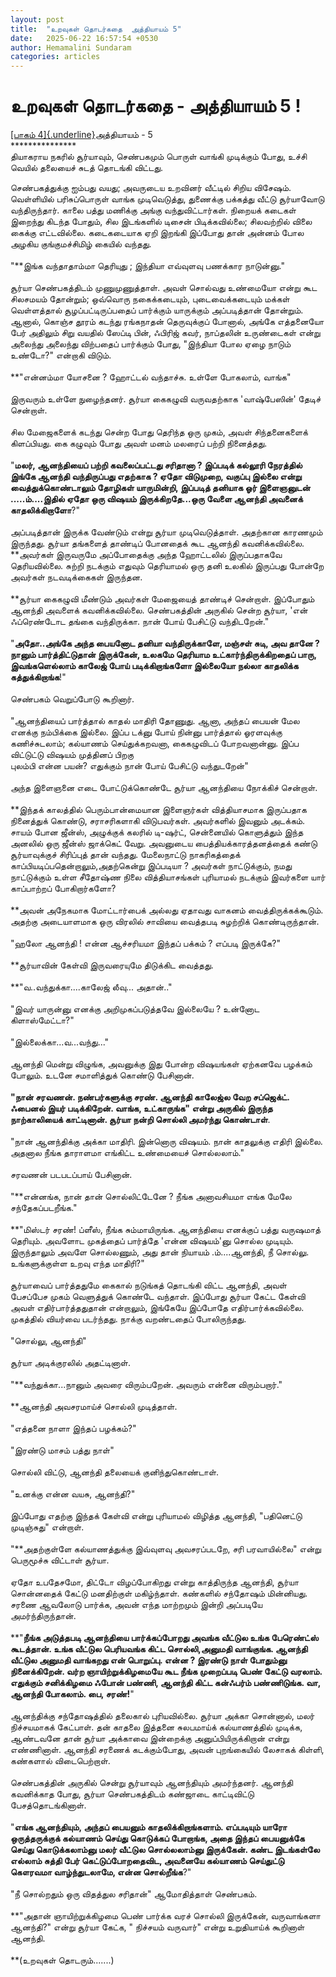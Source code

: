 ```yaml
---
layout: post
title:  "உறவுகள் தொடர்கதை  அத்தியாயம் 5"
date:   2025-06-22 16:57:54 +0530
author: Hemamalini Sundaram
categories: articles
---
```


#  உறவுகள் தொடர்கதை - அத்தியாயம் 5 ! 

[[பாகம்
4]{.underline}](https://tamil.momspresso.com/parenting/aa71bb9e323d44a5b589be0617593389/article/urrvukll-tottrktai-attiyaaym-4-8qylg5qbvjkc?utm_source=AD_Whatsapp_Share&utm_medium=Share_Android)அத்தியாயம் -
5\
\*\*\*\*\*\*\*\*\*\*\*\*\*\*\*\
தியாகராய நகரில் சூர்யாவும், செண்பகமும் பொருள் வாங்கி முடிக்கும் போது, உச்சி வெயில்
தலையைச் சுடத் தொடங்கி விட்டது.

செண்பகத்துக்கு ஐம்பது வயது; அவருடைய உறவினர் வீட்டில் சிறிய விசேஷம். வெள்ளியில்
பரிசுப்பொருள் வாங்க முடிவெடுத்து, துணைக்கு பக்கத்து வீட்டு சூர்யாவோடு வந்திருந்தார்.
காலை பத்து மணிக்கு அங்கு வந்துவிட்டார்கள். நிறையக் கடைகள் இறைந்து கிடந்த போதும், சில
இடங்களில் டிசைன் பிடிக்கவில்லை; சிலவற்றில் விலை கைக்கு எட்டவில்லை. கடைகடையாக ஏறி
இறங்கி இப்போது தான் அன்னம் போல அழகிய குங்குமச்சிமிழ் கையில் வந்தது.\
\
\"**இங்க வந்தாதாம்மா தெரியுது ; இந்தியா எவ்வுளவு பணக்கார நாடுன்னு.\"\
\
சூர்யா செண்பகத்திடம் முணுமுணுத்தாள். அவள் சொல்வது உண்மையோ என்று கூட சிலசமயம்
தோன்றும்; ஒவ்வொரு நகைக்கடையும், புடைவைக்கடையும் மக்கள் வெள்ளத்தால் சூழப்பட்டிருப்பதைப்
பார்க்கும் யாருக்கும் அப்படித்தான் தோன்றும். ஆனால், கொஞ்ச தூரம் கடந்து ரங்கநாதன்
தெருவுக்குப் போனால், அங்கே எத்தனையோ பேர் அதிலும் சிறு வயதில் ஸேப்டி பின், ஃபிரிஜ்
கவர், நாப்தலின் உருண்டைகள் என்று அலைந்து அலைந்து விற்பதைப் பார்க்கும் போது, \"இந்தியா
போல ஏழை நாடும் உண்டோ?\" என்றாகி விடும்.\
\
**\"என்னம்மா யோசனை ? ஹோட்டல் வந்தாச்சு. உள்ளே போகலாம், வாங்க\"\
\
இருவரும் உள்ளே நுழைந்தனர். சூர்யா கைகழுவி வருவதற்காக \'வாஷ்பேஸின்\' தேடிச்
சென்றாள்.\
\
சில மேஜைகளைக் கடந்து சென்ற போது தெரிந்த ஒரு முகம், அவள் சிந்தனைகளைக் கிளப்பியது.
கை கழுவும் போது அவள் மனம் மலரைப் பற்றி நினைத்தது.\
\
\"**மலர், ஆனந்தியைப் பற்றி கவலைப்பட்டது சரிதானா ? இப்படிக் கல்லூரி நேரத்தில் இங்கே
ஆனந்தி வந்திருப்பது எதற்காக ? ஏதோ விடுமுறை, வகுப்பு இல்லை என்று வைத்துக்கொண்டாலும்
தோழிகள் யாருமின்றி, இப்படித் தனியாக ஓர் இளைஞனுடன் \.....ம்\....இதில் ஏதோ ஒரு
விஷயம் இருக்கிறதே\...ஒரு வேளை ஆனந்தி அவனைக் காதலிக்கிறாளோ**?\"\
\
அப்படித்தான் இருக்க வேண்டும் என்று சூர்யா முடிவெடுத்தாள். அதற்கான காரணமும் இருந்தது.
சூர்யா தங்களைத் தாண்டிப் போனதைக் கூட ஆனந்தி கவனிக்கவில்லை. **அவர்கள் இருவருமே
அப்போதைக்கு அந்த ஹோட்டலில் இருப்பதாகவே தெரியவில்லை. சுற்றி நடக்கும் எதுவும்
தெரியாமல் ஒரு தனி உலகில் இருப்பது போன்றே அவர்கள் நடவடிக்கைகள் இருந்தன.\
\
**சூர்யா கைகழுவி மீண்டும் அவர்கள் மேஜையைத் தாண்டிச் சென்றாள். இப்போதும் ஆனந்தி அவளைக்
கவனிக்கவில்லை. செண்பகத்தின் அருகில் சென்ற சூர்யா, \'என் ஃப்ரெண்டோட தங்கை வந்திருக்கா.
நான் போய் பேசிட்டு வந்திடறேன்.\"\
\
\"**அதோ..அங்கே அந்த பையனோட தனியா வந்திருக்காளே, மஞ்சள் சுடி, அவ தானே ? நானும்
பார்த்திட்டுதான் இருக்கேன், உலகமே தெரியாம உட்கார்ந்திருக்கிறதைப் பாரு, இவங்களெல்லாம்
காலேஜ் போய் படிக்கிறாங்களோ இல்லையோ நல்லா காதலிக்க கத்துக்கிறாங்க**!\"\
\
செண்பகம் வெறுப்போடு கூறினார்.\
\
\"ஆனந்தியைப் பார்த்தால் காதல் மாதிரி தோணுது. ஆனா, அந்தப் பையன் மேல எனக்கு நம்பிக்கை
இல்லை. இப்ப டக்னு போய் நின்னு பார்த்தால் ஓரளவுக்கு கணிச்சுடலாம்; கல்யாணம்
செய்துக்கறவனா, கைகழுவிடப் போறவனான்னு. இப்ப விட்டுட்டு விஷயம் முத்தினப் பிறகு\
புலம்பி என்ன பயன்? எதுக்கும் நான் போய் பேசிட்டு வந்துடறேன்\"\
\
அந்த இளைஞனை எடை போட்டுக்கொண்டே சூர்யா ஆனந்தியை நோக்கிச் சென்றாள்.\
\
**இந்தக் காலத்தில் பெரும்பான்மையான இளைஞர்கள் வித்தியாசமாக இருப்பதாக நினைத்துக்
கொண்டு, சராசரிகளாகி விடுபவர்கள். அவர்களில் இவனும் அடக்கம். சாயம் போன ஜீன்ஸ், அழுக்குக்
கலரில் டி-ஷர்ட், சென்னையில் கொளுத்தும் இந்த அனலில் ஒரு ஜீன்ஸ் ஜாக்கெட் வேறு. அவனுடைய
பைத்தியக்காரத்தனத்தைக் கண்டு சூர்யாவுக்குச் சிரிப்புத் தான் வந்தது. மேலைநாட்டு
நாகரிகத்தைக் காப்பியடிப்பதென்றாலும்,அதற்கென்று இப்படியா ? அவர்கள் நாட்டுக்கும், நமது
நாட்டுக்கும் உள்ள சீதோஷ்ண நிலை வித்தியாசங்கள் புரியாமல் நடக்கும் இவர்களை யார் காப்பாற்றப்
போகிறார்களோ?\
\
**அவன் அநேகமாக மோட்டார்பைக் அல்லது ஏதாவது வாகனம் வைத்திருக்கக்கூடும். அதற்கு
அடையாளமாக ஒரு விரலில் சாவியை வைத்தபடி சுழற்றிக் கொண்டிருந்தான்.\
\
\"ஹலோ ஆனந்தி ! என்ன ஆச்சரியமா இந்தப் பக்கம் ? எப்படி இருக்கே?\"\
\
**சூர்யாவின் கேள்வி இருவரையுமே திடுக்கிட வைத்தது.\
\
**\"வ..வந்துக்கா\....காலேஜ் லீவு\... அதான்..\"\
\
\"இவர் யாருன்னு எனக்கு அறிமுகப்படுத்தவே இல்லையே ? உன்னோட கிளாஸ்மேட்டா?\"\
\
\"இல்லைக்கா\...வ\...வந்து\...\"\
\
ஆனந்தி மென்று விழுங்க, அவனுக்கு இது போன்ற விஷயங்கள் ஏற்கனவே பழக்கம் போலும். உடனே
சமாளித்துக் கொண்டு பேசினான்.\
\
**\"நான் சரவணன். நண்பர்களுக்கு சரண். ஆனந்தி காலேஜ்ல வேற சப்ஜெக்ட். ஃபைனல் இயர்
படிக்கிறேன். வாங்க, உட்காருங்க\" என்று அருகில் இருந்த நாற்காலியைக் காட்டினான். சூர்யா
நன்றி சொல்லி அமர்ந்து கொண்டாள்**.\
\
\"நான் ஆனந்திக்கு அக்கா மாதிரி. இன்னொரு விஷயம். நான் காதலுக்கு எதிரி இல்லை. அதனால
நீங்க தாராளமா எங்கிட்ட உண்மையைச் சொல்லலாம்.\"\
\
சரவணன் படபடப்பாய் பேசினான்.\
\
\"**என்னங்க, நான் தான் சொல்லிட்டேனே ? நீங்க அனாவசியமா எங்க மேலே சந்தேகப்படறீங்க.\"\
\
**\"மிஸ்டர் சரண்! ப்ளீஸ், நீங்க சும்மாயிருங்க. ஆனந்தியை எனக்குப் பத்து வருஷமாத்
தெரியும். அவளோட முகத்தைப் பார்த்தே \'என்ன விஷயம்\'னு சொல்ல முடியும். இருந்தாலும்
அவளே சொல்லணும், அது தான் நியாயம் .ம்\....ஆனந்தி, நீ சொல்லு. உங்களுக்குள்ள உறவு எந்த
மாதிரி?\"\
\
சூர்யாவைப் பார்த்ததுமே கைகால் நடுங்கத் தொடங்கி விட்ட ஆனந்தி, அவள் பேசப்பேச முகம்
வெளுத்துக் கொண்டே வந்தாள். இப்போது சூர்யா கேட்ட கேள்வி அவள் எதிர்பார்த்ததுதான்
என்றாலும், இங்கேயே இப்போதே எதிர்பார்க்கவில்லை. முகத்தில் வியர்வை படர்ந்தது. நாக்கு
வறண்டதைப் போலிருந்தது.\
\
\"சொல்லு, ஆனந்தி\"\
\
சூர்யா அடிக்குரலில் அதட்டினாள்.\
\
\"**வந்துக்கா\...நானும் அவரை விரும்பறேன். அவரும் என்னை விரும்பறார்.\"\
\
**ஆனந்தி அவசரமாய்ச் சொல்லி முடித்தாள்.\
\
\"எத்தனை நாளா இந்தப் பழக்கம்?\"\
\
\"இரண்டு மாசம் பத்து நாள்\"\
\
சொல்லி விட்டு, ஆனந்தி தலையைக் குனிந்துகொண்டாள்.\
\
\"உனக்கு என்ன வயசு, ஆனந்தி?\"\
\
இப்போது எதற்கு இந்தக் கேள்வி என்று புரியாமல் விழித்த ஆனந்தி, \"பதினெட்டு
முடிஞ்சுது\" என்றாள்.\
\
\"**அதற்குள்ளே கல்யாணத்துக்கு இவ்வுளவு அவசரப்படறே, சரி பரவாயில்லை\" என்று
பெருமூச்சு விட்டாள் சூர்யா.\
\
ஏதோ உபதேசமோ, திட்டோ விழப்போகிறது என்று காத்திருந்த ஆனந்தி, சூர்யா சொன்னதைக் கேட்டு
மனதிற்குள் மகிழ்ந்தாள். கண்களில் சந்தோஷம் மின்னியது. சரணை ஆவலோடு பார்க்க, அவன் எந்த
மாற்றமும் இன்றி அப்படியே அமர்ந்திருந்தான்.\
\
**\"**நீங்க அடுத்தபடி ஆனந்தியை பார்க்கப்போறது அவங்க வீட்டுல உங்க பேரெண்ட்ஸ் கூடத்தான்.
உங்க வீட்டுல பெரியவங்க கிட்ட சொல்லி,அனுமதி வாங்குங்க. ஆனந்தி வீட்டுல அனுமதி வாங்கறது
என் பொறுப்பு. என்ன ? இரண்டு நாள் போதும்னு நினைக்கிறேன். வர்ற ஞாயிற்றுக்கிழமையே கூட
நீங்க முறைப்படி பெண் கேட்டு வரலாம். எதுக்கும் சனிக்கிழமை ஃபோன் பண்ணி, ஆனந்தி கிட்ட
கன்ஃபர்ம் பண்ணிடுங்க. வா, ஆனந்தி போகலாம். பை, சரண்!**\"\
\
ஆனந்திக்கு சந்தோஷத்தில் தலைகால் புரியவில்லை. சூர்யா அக்கா சொன்னால், மலர் நிச்சயமாகக்
கேட்பாள். தன் காதலை இத்தனை சுலபமாய்க் கல்யாணத்தில் முடிக்க, ஆண்டவனே தான் சூர்யா
அக்காவை இன்றைக்கு அனுப்பியிருக்கிறான் என்று எண்ணினாள். ஆனந்தி சரணைக் கடக்கும்போது,
அவன் புறங்கையில் லேசாகக் கிள்ளி, கண்களால் விடைபெற்றாள்.\
\
செண்பகத்தின் அருகில் சென்று சூர்யாவும் ஆனந்தியும் அமர்ந்தனர். ஆனந்தி கவனிக்காத போது,
சூர்யா செண்பகத்திடம் கண்ஜாடை காட்டிவிட்டு பேசத்தொடங்கினாள்.\
\
\"**எங்க ஆனந்தியும், அந்தப் பையனும் காதலிக்கிறாங்களாம். எப்படியும் யாரோ ஒருத்தருக்குக்
கல்யாணம் செய்து கொடுக்கப் போறாங்க, அதை இந்தப் பையனுக்கே செய்து கொடுக்கலாம்னு மலர்
வீட்டுல சொல்லலாம்னு இருக்கேன். கண்ட இடங்கள்லே எல்லாம் சுத்தி பேர் கெட்டுப்போறதைவிட,
அவனையே கல்யாணம் செய்துட்டு கௌரவமா வாழ்ந்துடலாமே, என்ன சொல்றீங்க**?\"\
\
\"நீ சொல்றதும் ஒரு விதத்துல சரிதான்\" ஆமோதித்தாள் செண்பகம்.\
\
**\"அதான் ஞாயிற்றுக்கிழமை பெண் பார்க்க வரச் சொல்லி இருக்கேன், வருவாங்களா ஆனந்தி?\"
என்று சூர்யா கேட்க, \" நிச்சயம் வருவார்\" என்று உறுதியாய்க் கூறினாள் ஆனந்தி.\
\
**(உறவுகள் தொடரும்\...\....)
